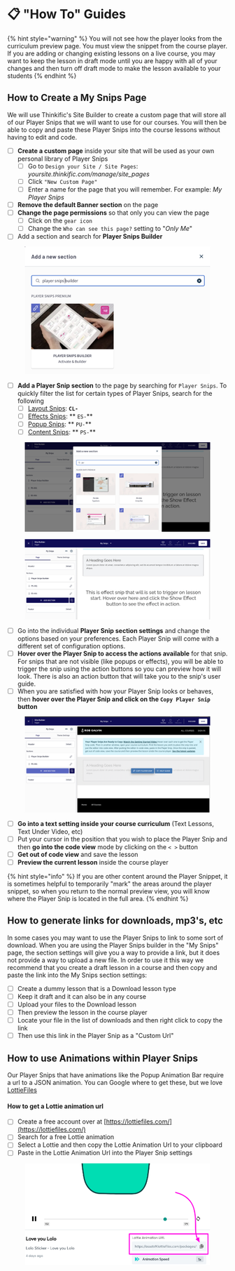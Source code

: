 # 📋 "How To" Guides



{% hint style="warning" %}
You will not see how the player looks from the curriculum preview page. You must view the snippet from the course player. If you are adding or changing existing lessons on a live course, you may want to keep the lesson in draft mode until you are happy with all of your changes and then turn off draft mode to make the lesson available to your students
{% endhint %}

## How to Create a My Snips Page

We will use Thinkific's Site Builder to create a custom page that will store all of our Player Snips that we will want to use for our courses. You will then be able to copy and paste these Player Snips into the course lessons without having to edit and code.

* [ ] **Create a custom page** inside your site that will be used as your own personal library of Player Snips
  * [ ] Go to `Design your Site / Site Pages`: _yoursite.thinkific.com/manage/site\_pages_
  * [ ] Click `"New Custom Page"`
  * [ ] Enter a name for the page that you will remember. For example: _My Player Snips_
* [ ] **Remove the default Banner section** on the page
* [ ] **Change the page permissions** so that only you can view the page
  * [ ] Click on the `gear icon`
  * [ ] Change the `Who can see this page?` setting to "_Only Me_"
* [ ] Add a section and search for **Player Snips Builder**

<figure><img src=".gitbook/assets/Screen Shot 2022-11-20 at 4.42.38 AM.png" alt=""><figcaption></figcaption></figure>

* [ ] **Add a Player Snip section** to the page by searching for `Player Snips`. To quickly filter the list for certain types of Player Snips, search for the following
  * [ ] [Layout Snips](the-snips/layout-snips/): **`CL-`**&#x20;
  * [ ] [Effects Snips](the-snips/effects-snips/): ** `ES-`**
  * [ ] [Popup Snips](the-snips/popup-snips/): ** `PU-`**
  * [ ] [Content Snips](the-snips/content-snips/): ** `PS-`**

<figure><img src=".gitbook/assets/Screen Shot 2022-11-20 at 4.58.44 AM.png" alt=""><figcaption></figcaption></figure>

<figure><img src=".gitbook/assets/Screen Shot 2022-11-20 at 4.54.39 AM.png" alt=""><figcaption></figcaption></figure>



* [ ] Go into the individual **Player Snip section settings** and change the options based on your preferences. Each Player Snip will come with a different set of configuration options.
* [ ] **Hover over the Player Snip to access the actions available** for that snip. For snips that are not visible (like popups or effects), you will be able to trigger the snip using the action buttons so you can preview how it will look. There is also an action button that will take you to the snip's user guide.
* [ ] When you are satisfied with how your Player Snip looks or behaves, then **hover over the Player Snip and click on the `Copy Player Snip` button**

<figure><img src=".gitbook/assets/Screen Shot 2022-11-20 at 4.49.30 AM.png" alt=""><figcaption></figcaption></figure>

* [ ] **Go into a text setting inside your course curriculum** (Text Lessons, Text Under Video, etc)
* [ ] Put your cursor in the position that you wish to place the Player Snip and then **go into the code view** mode by clicking on the `< >` button
* [ ] **Get out of code view** and save the lesson
* [ ] **Preview the current lesson** inside the course player

{% hint style="info" %}
If you are other content around the Player Snippet, it is sometimes helpful to temporarily "mark" the areas around the player snippet, so when you return to the normal preview view, you will know where the Player Snip is located in the full area.
{% endhint %}

## How to generate links for downloads, mp3's, etc

In some cases you may want to use the Player Snips to link to some sort of download. When you are using the Player Snips builder in the "My Snips" page, the section settings will give you a way to provide a link, but it does not provide a way to upload a new file. In order to use it this way we recommend that you create a draft lesson in a course and then copy and paste the link into the My Snips section settings:

* [ ] Create a dummy lesson that is a Download lesson type&#x20;
* [ ] Keep it draft and it can also be in any course&#x20;
* [ ] Upload your files to the Download lesson
* [ ] Then preview the lesson in the course player
* [ ] Locate your file in the list of downloads and then right click to copy the link
* [ ] Then use this link in the Player Snip as a "Custom Url"

## How to use Animations within Player Snips

Our Player Snips that have animations like the Popup Animation Bar require a url to a JSON animation. You can Google where to get these, but we love [LottieFiles](https://lottiefiles.com/)

#### How to get a Lottie animation url

* [ ] Create a free account over at [https://lottiefiles.com/](https://lottiefiles.com/)
* [ ] Search for a free Lottie animation&#x20;
* [ ] Select a Lottie and then copy the  Lottie Animation Url to your clipboard
* [ ] Paste in the Lottie Animation Url into the Player Snip settings

<figure><img src=".gitbook/assets/Featured-animations-from-our-community.png" alt=""><figcaption></figcaption></figure>

